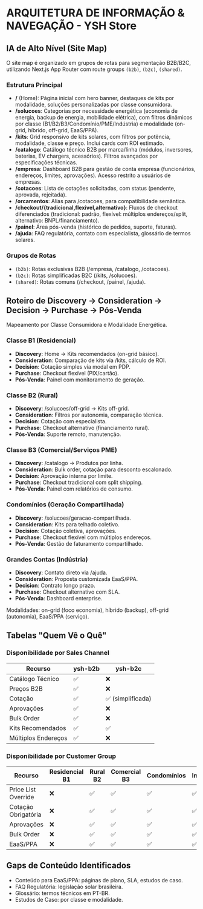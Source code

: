 # ARQUITETURA DE INFORMAÇÃO & NAVEGAÇÃO - YSH Store

## IA de Alto Nível (Site Map)

O site map é organizado em grupos de rotas para segmentação B2B/B2C, utilizando Next.js App Router com route groups `(b2b)`, `(b2c)`, `(shared)`.

### Estrutura Principal

- **/** (Home): Página inicial com hero banner, destaques de kits por modalidade, soluções personalizadas por classe consumidora.
- **/solucoes**: Categorias por necessidade energética (economia de energia, backup de energia, mobilidade elétrica), com filtros dinâmicos por classe (B1/B2/B3/Condomínio/PME/Indústria) e modalidade (on-grid, híbrido, off-grid, EaaS/PPA).
- **/kits**: Grid responsivo de kits solares, com filtros por potência, modalidade, classe e preço. Inclui cards com ROI estimado.
- **/catalogo**: Catálogo técnico B2B por marca/linha (módulos, inversores, baterias, EV chargers, acessórios). Filtros avançados por especificações técnicas.
- **/empresa**: Dashboard B2B para gestão de conta empresa (funcionários, endereços, limites, aprovações). Acesso restrito a usuários de empresas.
- **/cotacoes**: Lista de cotações solicitadas, com status (pendente, aprovada, rejeitada).
- **/orcamentos**: Alias para /cotacoes, para compatibilidade semântica.
- **/checkout/{tradicional,flexivel,alternativo}**: Fluxos de checkout diferenciados (tradicional: padrão, flexível: múltiplos endereços/split, alternativo: BNPL/financiamento).
- **/painel**: Área pós-venda (histórico de pedidos, suporte, faturas).
- **/ajuda**: FAQ regulatória, contato com especialista, glossário de termos solares.

### Grupos de Rotas

- `(b2b)`: Rotas exclusivas B2B (/empresa, /catalogo, /cotacoes).
- `(b2c)`: Rotas simplificadas B2C (/kits, /solucoes).
- `(shared)`: Rotas comuns (/checkout, /painel, /ajuda).

## Roteiro de Discovery → Consideration → Decision → Purchase → Pós-Venda

Mapeamento por Classe Consumidora e Modalidade Energética.

### Classe B1 (Residencial)

- **Discovery**: Home → Kits recomendados (on-grid básico).
- **Consideration**: Comparação de kits via /kits, cálculo de ROI.
- **Decision**: Cotação simples via modal em PDP.
- **Purchase**: Checkout flexível (PIX/cartão).
- **Pós-Venda**: Painel com monitoramento de geração.

### Classe B2 (Rural)

- **Discovery**: /solucoes/off-grid → Kits off-grid.
- **Consideration**: Filtros por autonomia, comparação técnica.
- **Decision**: Cotação com especialista.
- **Purchase**: Checkout alternativo (financiamento rural).
- **Pós-Venda**: Suporte remoto, manutenção.

### Classe B3 (Comercial/Serviços PME)

- **Discovery**: /catalogo → Produtos por linha.
- **Consideration**: Bulk order, cotação para desconto escalonado.
- **Decision**: Aprovação interna por limite.
- **Purchase**: Checkout tradicional com split shipping.
- **Pós-Venda**: Painel com relatórios de consumo.

### Condomínios (Geração Compartilhada)

- **Discovery**: /solucoes/geracao-compartilhada.
- **Consideration**: Kits para telhado coletivo.
- **Decision**: Cotação coletiva, aprovações.
- **Purchase**: Checkout flexível com múltiplos endereços.
- **Pós-Venda**: Gestão de faturamento compartilhado.

### Grandes Contas (Indústria)

- **Discovery**: Contato direto via /ajuda.
- **Consideration**: Proposta customizada EaaS/PPA.
- **Decision**: Contrato longo prazo.
- **Purchase**: Checkout alternativo com SLA.
- **Pós-Venda**: Dashboard enterprise.

Modalidades: on-grid (foco economia), híbrido (backup), off-grid (autonomia), EaaS/PPA (serviço).

## Tabelas "Quem Vê o Quê"

### Disponibilidade por Sales Channel

| Recurso | ysh-b2b | ysh-b2c |
|---------|---------|---------|
| Catálogo Técnico | ✅ | ❌ |
| Preços B2B | ✅ | ❌ |
| Cotação | ✅ | ✅ (simplificada) |
| Aprovações | ✅ | ❌ |
| Bulk Order | ✅ | ❌ |
| Kits Recomendados | ✅ | ✅ |
| Múltiplos Endereços | ✅ | ❌ |

### Disponibilidade por Customer Group

| Recurso | Residencial B1 | Rural B2 | Comercial B3 | Condomínios | Integradores | Indústria |
|---------|---------------|----------|--------------|-------------|--------------|-----------|
| Price List Override | ❌ | ✅ | ✅ | ✅ | ✅ | ✅ |
| Cotação Obrigatória | ❌ | ✅ | ✅ | ✅ | ✅ | ✅ |
| Aprovações | ❌ | ✅ | ✅ | ✅ | ✅ | ✅ |
| Bulk Order | ❌ | ✅ | ✅ | ✅ | ✅ | ✅ |
| EaaS/PPA | ❌ | ✅ | ✅ | ✅ | ✅ | ✅ |

## Gaps de Conteúdo Identificados

- Conteúdo para EaaS/PPA: páginas de plano, SLA, estudos de caso.
- FAQ Regulatória: legislação solar brasileira.
- Glossário: termos técnicos em PT-BR.
- Estudos de Caso: por classe e modalidade.
